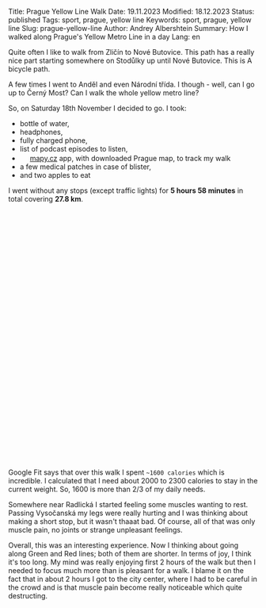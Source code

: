 Title: Prague Yellow Line Walk
Date: 19.11.2023
Modified: 18.12.2023
Status: published
Tags: sport, prague, yellow line
Keywords: sport, prague, yellow line
Slug: prague-yellow-line
Author: Andrey Albershtein
Summary: How I walked along Prague's Yellow Metro Line in a day
Lang: en

Quite often I like to walk from Zličín to Nové Butovice. This path has a really
nice part starting somewhere on Stodůlky up until Nové Butovice. This is A
bicycle path.

A few times I went to Anděl and even Národní třída. I though - well, can I go up
to Černý Most? Can I walk the whole yellow metro line?

So, on Saturday 18th November I decided to go. I took:

- bottle of water,
- headphones,
- fully charged phone,
- list of podcast episodes to listen,
- <img width="16px" src="../static/prague-yellow-line/mapycz-icon.png"> [mapy.cz][1] app,
  with downloaded Prague map, to track my walk
- a few medical patches in case of blister,
- and two apples to eat

I went without any stops (except traffic lights) for **5 hours 58 minutes** in
total covering **27.8 km**.

<link rel="stylesheet" href="https://unpkg.com/leaflet@1.9.4/dist/leaflet.css"
    integrity="sha256-p4NxAoJBhIIN+hmNHrzRCf9tD/miZyoHS5obTRR9BMY="
    crossorigin=""/>
<script src="https://unpkg.com/leaflet@1.9.4/dist/leaflet.js"
    integrity="sha256-20nQCchB9co0qIjJZRGuk2/Z9VM+kNiyxNV1lvTlZBo="
    crossorigin=""></script>
<div id="max-container">
    <div id="map"></div>
</div>

Google Fit says that over this walk I spent `~1600 calories` which is
incredible. I calculated that I need about 2000 to 2300 calories to stay in the
current weight. So, 1600 is more than 2/3 of my daily needs.

Somewhere near Radlická I started feeling some muscles wanting to rest. Passing
Vysočanská my legs were really hurting and I was thinking about making a short
stop, but it wasn't thaaat bad. Of course, all of that was only muscle pain, no
joints or strange unpleasant feelings.

Overall, this was an interesting experience. Now I thinking about going along
Green and Red lines; both of them are shorter. In terms of joy, I think it's too
long. My mind was really enjoying first 2 hours of the walk but then I needed to
focus much more than is pleasant for a walk. I blame it on the fact that in
about 2 hours I got to the city center, where I had to be careful in the crowd
and is that muscle pain become really noticeable which quite destructing.

<style>
#max-container {
    max-width: 1150px;
    margin-bottom: 20px;
    max-height: 500px;
    height: 500px;
    overflow: hidden;
}

#map {
    width: 100%;
    height: 500px;
}

.leaflet-control-attribution {
    display: none;
}

.leaflet-container {
    background-color:rgba(255,0,0,0.0);
}

.leaflet-layer {
    filter: brightness(0.6) invert(1) contrast(3) hue-rotate(200deg) saturate(0.3) brightness(0.7);
}

.leaflet-popup {
    margin-bottom: 10px;
}

.leaflet-popup-tip-container {
    display: none;
}

.leaflet-popup-content-wrapper {
    background: transparent;
    box-shadow: none;
}

.leaflet-popup-close-button {
    display: none;
}

.leaflet-popup-content {
    margin: 0;
}

#popup {
    --gap: 5px;
    --border-size: 1px;
    --width: 200px;
    --text-color: #ff6204;
    --background: #282c35;
    max-width: 100vw;
    border-radius: var(--gap);
    box-shadow: var(--gap) var(--text-color);
    display:nnone;
}

#popup a {
    text-decoration: none;
    color: var(--text-color);
}

#popup-figure {
    width: 100%;
    margin: 0;
}

#popup-image {
    border: var(--border-size) solid var(--background);
    border-top-left-radius: var(--gap);
    border-top-right-radius: var(--gap);
    box-sizing: border-box;
    max-width: var(--width);
    max-height: var(--width);
    width: 100%;
    height: auto;
}

#popup-figcaption {
    border: var(--border-size) solid var(--background);
    max-width: var(--width);
    box-sizing: border-box;
    padding: var(--gap);
    font-family: "Sans Serif";
    background-color: var(--background);
    border-bottom-left-radius: var(--gap);
    border-bottom-right-radius: var(--gap);
}

.leaflet-marker-icon {
  background: #ff6204;
  box-shadow: black 0px 0px 2px;
  padding: 0px 1px !important;
  border-radius: 5px;
}

path.leaflet-interactive:nth-child(1) {
  filter: drop-shadow(0px 0px 2px rgb(0 0 0 / 0.4));
}

path.leaflet-interactive:nth-child(2) {
  filter: drop-shadow(0px 0px 2px rgb(0 0 0 / 0.4));
}

</style>
<script>
  // Create Map instance
  var map = L.map('map', {
    zoomSnap: 0.1,
    zoomDelta: 0.1,
    zoomControl: false
  }).setView([50.080786, 14.428592], 12);

  setTimeout(function(){ map.invalidateSize()}, 400);

  // Add tile layer to the map
  L.tileLayer('https://tile.openstreetmap.org/{z}/{x}/{y}.png', {
    attribution: '',
  }).addTo(map);

  // Load and add track to the map
  // TODO remove ../ when published!
  function addTrack() {
    fetch("static/prague-yellow-line/tracks.geojson")
    .then(response => response.json())
    .then(json => {
        route = L.geoJSON(json, {
          style: function (feature) {
              return { color: "#ff6204" };
          }
        })
        map.fitBounds(route.getBounds().pad(0.01))
        route.addTo(map)
      }
    );
  }

  fetch("static/prague-yellow-line/yellow-line.geojson")
  .then(response => response.json())
  .then(json => {
      route = L.geoJSON(json, {
        style: function (feature) {
            return {color: "#eec331"};
        }
      })
      route.addTo(map)
      addTrack()
    }
  );

  // Add images to the map
  function addImage(image, msg) {
      var metadata = fetch(image + ".json")
        .then(response => response.json())
        .then(json => {
            json = json[0];
            var latlng = [parseFloat(json["GPSLatitude"]),
                        parseFloat(json["GPSLongitude"])];

    var photoIcon = L.icon({
        iconUrl: 'static/prague-yellow-line/photo_icon.png',
        iconSize:     [24, 24], // size of the icon
        iconAnchor:   [12, 12], // point of the icon which will correspond to marker's location
        popupAnchor:  [12, -12] // point from which the popup should open relative to the iconAnchor
    });

    var marker = L.marker(latlng, {icon: photoIcon})
        .addTo(map);

    var popupContent = `
    <div id="popup">
      <a href="${image}">
        <figure id="popup-figure">
          <img id="popup-image" src="${image}.thumb">
          <figcaption id="popup-figcaption">
            ${msg}
          </figcaption>
        </figure>
      </a>
    </div>
    `

    var popup = L.popup()
        .setLatLng(latlng)
        .setContent(popupContent);

    marker.bindPopup(popup);
        });


  }

    var arrowIcon = L.icon({
        iconUrl: 'static/prague-yellow-line/arrow.png',
        iconSize:     [124, 124], // size of the icon
        iconAnchor:   [62, 62], // point of the icon which will correspond to marker's location
        popupAnchor:  [12, -12] // point from which the popup should open relative to the iconAnchor
    });
    var coords = L.latLng(0, 0);
    L.marker(coords, {icon: arrowIcon}).addTo(map);
    L.marker(coords, {
        icon: L.divIcon({
            html: "Null Island",
            className: 'text-below-marker',
        })
    }).addTo(map);

  addImage('static/prague-yellow-line/andel_river_repairs.jpg',
            'Repair works on the Vltava\'s weir')
  addImage('static/prague-yellow-line/andel_river_repairs_2.jpg',
            'Repair works on the Vltava\'s weir from other spot')
  addImage('static/prague-yellow-line/cerny_most_station.jpg',
            'Inside of Černý Most station')
  addImage('static/prague-yellow-line/cerny_most_yellow_path.jpg',
            'Almost there!')
  addImage('static/prague-yellow-line/invalidovna_hands.jpg',
            'The building with hands designed by David Černý')
  addImage('static/prague-yellow-line/invalidovna_woman.jpg',
            'Woman by David Černý. So cool!')
  addImage('static/prague-yellow-line/krizikova.jpg',
            'Just an entrance to the Křižíkova station')
  addImage('static/prague-yellow-line/rajska_zahrada_yellow_path.jpg',
            'Really great walk/bike path on top of the metro (rather Soviet style)')

</script>

[1]: https://play.google.com/store/apps/details?id=cz.seznam.mapy
